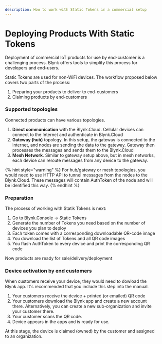 ```yaml
---
description: How to work with Static Tokens in a commercial setup
---
```


# Deploying Products With Static Tokens

Deployment of commercial IoT products for use by end-customer is a challenging process. Blynk offers tools to simplify this process for developers and end-users. 

Static Tokens are used for non-WiFi devices. The workflow proposed below covers two parts of the process:

1. Preparing your products to deliver to end-customers
2. Claiming products by end-customers



### Supported topologies

Connected products can have various topologies.

1. **Direct communication** with the Blynk.Cloud. Cellular devices can connect to the Internet and authenticate in Blynk.Cloud
2. **Gateway \(hub\)** topology. In this setup, the gateway is connected to the Internet, and nodes are sending the data to the gateway. Gateway then processes the messages and sends them to the Blynk.Cloud
3. **Mesh Network**. Similar to gateway setup above, but in mesh networks, each device can reroute messages from any device to the gateway. 

{% hint style="warning" %}
For hub/gateway or mesh topologies, you would need to use HTTP API to tunnel messages from the nodes to the Blynk.Cloud. These messages will contain AuthToken of the node and will be identified this way.
{% endhint %}

### 

### Preparation 

The process of working with Statik Tokens is next:

1. Go to Blynk.Console → Static Tokens
2. Generate the number of Tokens you need based on the number of devices you plan to deploy
3. Each token comes with a corresponding downloadable QR-code image
4. You download the list of Tokens and all QR code images 
5. You flash AuthToken to every device and print the corresponding QR code

Now products are ready for sale/delivery/deployment

### 

### Device activation by end customers

When customers receive your device, they would need to dowload the Blynk app. It's recommended that you include this step into the manual. 

1. Your customers receive the device + printed \(or emailed\) QR code
2. Your customers download the Blynk app and create a new account there. Alternatively, you can create a new sub-organization and invite your customer there. 
3. Your customer scans the QR code. 
4. Device appears in the apps and is ready for use.

At this stage, the device is claimed \(owned\) by the customer and assigned to an organization.




